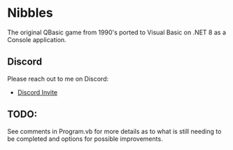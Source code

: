 # Nibbles

The original QBasic game from 1990's ported to Visual Basic on .NET 8 as a Console application.

## Discord

Please reach out to me on Discord:

- [Discord Invite](https://discord.gg/Y8EH5fF6WG)

## TODO:

See comments in Program.vb for more details as to what is still needing to be completed and options for possible improvements.
